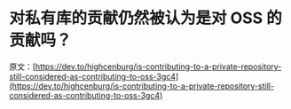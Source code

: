 # 对私有库的贡献仍然被认为是对 OSS 的贡献吗？

原文：[https://dev.to/highcenburg/is-contributing-to-a-private-repository-still-considered-as-contributing-to-oss-3gc4](https://dev.to/highcenburg/is-contributing-to-a-private-repository-still-considered-as-contributing-to-oss-3gc4)